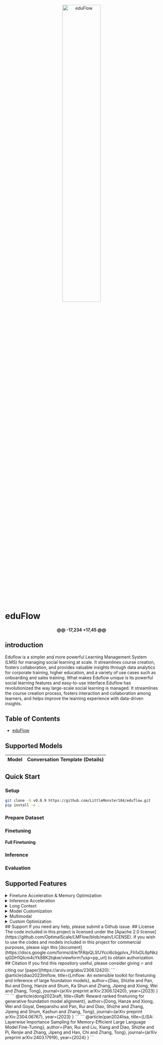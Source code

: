 <p align="center" width="50%">
<img src="assets/logo.png" alt="eduFlow" style="width: 50%; min-width: 200px; display: block; margin: auto; background-color: transparent;">
</p>

# eduFlow

<h4 align="center">
    <p>
	@@ -17,234 +17,45 @@
<!-- <img src="assets/features.png" alt="LMFlow-features" style="width: 100%; min-width: 300px; display: block; margin: auto;"> -->
</p>

## introduction
Eduflow is a simpler and more powerful Learning Management System (LMS) for managing social learning at scale. It streamlines course creation, fosters collaboration, and provides valuable insights through data analytics for corporate training, higher education, and a variety of use cases such as onboarding and sales training. What makes Eduflow unique is its powerful social learning features and easy-to-use interface.Eduflow has revolutionized the way large-scale social learning is managed. It streamlines the course creation process, fosters interaction and collaboration among learners, and helps improve the learning experience with data-driven insights.

## Table of Contents
- [eduFlow](#eduflow)


## Supported Models

|  Model  | Conversation Template (Details) |
|  :---:  | :-------------------: |



## Quick Start


### Setup

```bash
git clone -b v0.0.9 https://github.com/LittleMonster104/eduflow.git
pip install -e .
```


### Prepare Dataset


### Finetuning


#### Full Finetuning


### Inference


### Evaluation


## Supported Features

<details> <summary>Finetune Acceleration & Memory Optimization</summary>
* LISA: Layerwise Importance Sampling for Memory-Efficient Large Language Model Fine-Tuning
  
  LISA is a novel and memory-efficient training strategy for large language models that outperforms existing methods like LoRA by selectively freezing layers during optimization. Check out [LISA](https://arxiv.org/abs/2403.17919) for more details.  
  In LMFLow, activate LISA using `--use_lisa 1` in your training command. Control the number of activation layers with `--lisa_activated_layers 2`, and adjust the freezing layers interval using `--lisa_step_interval 20`. 
* LoRA
  
  LoRA is a parameter-efficient finetuning algorithm and is more efficient than full finetuning. Check out [finetuning-lora](#finetuning-lora) for more details.
* FlashAttention
  LMFlow supports both FlashAttention-1 and the latest FlashAttention-2. Check out [flash_attention](https://github.com/OptimalScale/LMFlow/blob/main/readme/flash_attn2.md) for more details.
* Gradient Checkpointing
  
  [Gradient checkpointing](https://github.com/cybertronai/gradient-checkpointing) is a memory optimization technique that trades compute for memory. 
  It is useful when the model is too large to fit into GPU memory. 
  Use it by just adding `--gradient_checkpointing` to your training command.
* Deepspeed Zero3
  
  LMFlow supports [Deepspeed Zero-3 Offload](https://www.deepspeed.ai/2021/03/07/zero3-offload.html). 
  We provide an example [deepspeed config](https://github.com/OptimalScale/LMFlow/blob/main/configs/ds_config_zero3.json), and you can directly use it.
</details>
<details> <summary>Inference Acceleration</summary>
* LLaMA Inference on CPU
  Thanks to the great efforts of [llama.cpp](https://github.com/ggerganov/llama.cpp). It is possible for everyone to run their LLaMA models on CPU by 4-bit quantization. We provide a script to convert LLaMA LoRA weights to `.pt` files. You only need to use `convert-pth-to-ggml.py` in llama.cpp to perform quantization.
* FlashAttention
  LMFlow supports both FlashAttention-1 and the latest FlashAttention-2. Check out [flash_attention](https://github.com/OptimalScale/LMFlow/blob/main/readme/flash_attn2.md) for more details.
* vLLM
  Try vLLM for fast and easy-to-use LLM inference and serving. Thanks for the [great work](https://github.com/vllm-project/vllm)!
</details>
<details> <summary>Long Context</summary>
* Position Interpolation for LLaMA Models
  Now LMFlow supports the latest Linear & NTK (Neural Kernel theory) scaling techniques for LLaMA models. Check out [postion_interpolation](https://github.com/OptimalScale/LMFlow/blob/main/readme/Position_Interpolation.md) for more details.
</details>
<details> <summary>Model Customization</summary>
* Vocabulary Extension
  Now you can train your own sentencepiece tokenizer and merge it with model's origin hf tokenizer. Check out [vocab_extension](https://github.com/OptimalScale/LMFlow/blob/main/scripts/vocab_extension) for more details.
</details>
<details> <summary>Multimodal</summary>
* Multimodal Chatbot
  LMFlow supports multimodal inputs of images and texts. Check out our [LMFlow multimodal chatbot](https://github.com/OptimalScale/LMFlow/blob/main/scripts/run_vis_chatbot_gradio_minigpt4.sh).
</details>
<details> <summary>Custom Optimization</summary>
* Custom Optimization
  LMFlow now supports custom optimizer training with a variety of optimizers. Elevate your model's performance with tailored optimization strategies. Dive into the details and try out the new features with our updated script at [custom_optimizers](https://github.com/OptimalScale/LMFlow/blob/main/scripts/run_finetune_with_custom_optim.sh).
  The following table evaluates the performance of custom optimizers in the fine-tuning process of GPT-2 on the Alpaca dataset, emphasizing their individual impacts on the training loss. The specific hyperparameter settings utilize default configurations, which can be customized and adjusted at [custom_optimizers](https://github.com/OptimalScale/LMFlow/blob/main/scripts/run_finetune_with_custom_optim.sh). It is important to note that the evaluations were conducted over a duration of 0.1 epochs to provide a preliminary insight into the optimizers' effectiveness.
  | Optimizer Name | Train Loss |
  |----------------|------------|
  | RMSprop        | 2.4016     |
  | LION-32bit     | 2.4041     |
  | Adam           | 2.4292     |
  | AdamP          | 2.4295     |
  | AdamW          | 2.4469     |
  | AdaFactor      | 2.4543     |
  | AdaBound       | 2.4547     |
  | AdamWScheduleFree       | 2.4677     |
  | Adan           | 2.5063     |
  | NAdam          | 2.5569     |
  | AdaBelief      | 2.5857     |
  | AdaMax         | 2.5924     |
  | RAdam          | 2.6104     |
  | AdaDelta       | 2.6298     |
  | AdaGrad        | 2.8657     |
  | Yogi           | 2.9314     |
  | NovoGrad       | 3.1071     |
  | Sophia         | 3.1517     |
  | LAMB           | 3.2350     |
  | LARS           | 3.3329     |
  | SGDScheduleFree        | 3.3541     |
  | SGDP           | 3.3567     |
  | SGD            | 3.3734     |
</details>
## Support
If you need any help, please submit a Github issue.
## License
The code included in this project is licensed under the [Apache 2.0 license](https://github.com/OptimalScale/LMFlow/blob/main/LICENSE).
If you wish to use the codes and models included in this project for commercial purposes, please sign this [document](https://docs.google.com/forms/d/e/1FAIpQLSfJYcci6cbgpIvx_Fh1xDL6pNkzsjGDH1QIcm4cYk88K2tqkw/viewform?usp=pp_url) to obtain authorization.
## Citation
If you find this repository useful, please consider giving ⭐ and citing our [paper](https://arxiv.org/abs/2306.12420):
```
@article{diao2023lmflow,
  title={Lmflow: An extensible toolkit for finetuning and inference of large foundation models},
  author={Diao, Shizhe and Pan, Rui and Dong, Hanze and Shum, Ka Shun and Zhang, Jipeng and Xiong, Wei and Zhang, Tong},
  journal={arXiv preprint arXiv:2306.12420},
  year={2023}
}
```
```
@article{dong2023raft,
  title={Raft: Reward ranked finetuning for generative foundation model alignment},
  author={Dong, Hanze and Xiong, Wei and Goyal, Deepanshu and Pan, Rui and Diao, Shizhe and Zhang, Jipeng and Shum, Kashun and Zhang, Tong},
  journal={arXiv preprint arXiv:2304.06767},
  year={2023}
}
```
```
@article{pan2024lisa,
  title={LISA: Layerwise Importance Sampling for Memory-Efficient Large Language Model Fine-Tuning}, 
  author={Pan, Rui and Liu, Xiang and Diao, Shizhe and Pi, Renjie and Zhang, Jipeng and Han, Chi and Zhang, Tong},
  journal={arXiv preprint arXiv:2403.17919},
  year={2024}
}
```
